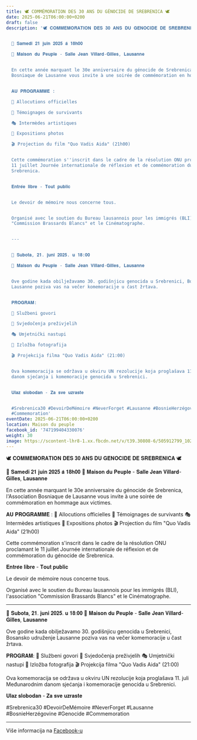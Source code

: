 ```yaml
---
title: 🕊️ COMMÉMORATION DES 30 ANS DU GÉNOCIDE DE SREBRENICA 🕊️
date: 2025-06-21T06:00:00+0200
draft: false
description: '🕊️ 𝐂𝐎𝐌𝐌𝐄́𝐌𝐎𝐑𝐀𝐓𝐈𝐎𝐍 𝐃𝐄𝐒 𝟑𝟎 𝐀𝐍𝐒 𝐃𝐔 𝐆𝐄́𝐍𝐎𝐂𝐈𝐃𝐄 𝐃𝐄 𝐒𝐑𝐄𝐁𝐑𝐄𝐍𝐈𝐂𝐀 🕊️


  📅 𝐒𝐚𝐦𝐞𝐝𝐢 𝟐𝟏 𝐣𝐮𝐢𝐧 𝟐𝟎𝟐𝟓 𝐚̀ 𝟏𝟖𝐡𝟎𝟎

  📍 𝐌𝐚𝐢𝐬𝐨𝐧 𝐝𝐮 𝐏𝐞𝐮𝐩𝐥𝐞 - 𝐒𝐚𝐥𝐥𝐞 𝐉𝐞𝐚𝐧 𝐕𝐢𝐥𝐥𝐚𝐫𝐝-𝐆𝐢𝐥𝐥𝐞𝐬, 𝐋𝐚𝐮𝐬𝐚𝐧𝐧𝐞


  En cette année marquant le 30e anniversaire du génocide de Srebrenica, l''Association
  Bosniaque de Lausanne vous invite à une soirée de commémoration en hommage aux victimes.


  𝐀𝐔 𝐏𝐑𝐎𝐆𝐑𝐀𝐌𝐌𝐄 :

  🎤 Allocutions officielles

  👥 Témoignages de survivants

  🎭 Intermèdes artistiques

  📸 Expositions photos

  🎬 Projection du film "Quo Vadis Aida" (21h00)


  Cette commémoration s''inscrit dans le cadre de la résolution ONU proclamant le
  11 juillet Journée internationale de réflexion et de commémoration du génocide de
  Srebrenica.


  𝐄𝐧𝐭𝐫𝐞́𝐞 𝐥𝐢𝐛𝐫𝐞 - 𝐓𝐨𝐮𝐭 𝐩𝐮𝐛𝐥𝐢𝐜


  Le devoir de mémoire nous concerne tous.


  Organisé avec le soutien du Bureau lausannois pour les immigrés (BLI), l''association
  "Commission Brassards Blancs" et le Cinématographe.


  ---


  📅 𝐒𝐮𝐛𝐨𝐭𝐚, 𝟐𝟏. 𝐣𝐮𝐧𝐢 𝟐𝟎𝟐𝟓. 𝐮 𝟏𝟖:𝟎𝟎

  📍 𝐌𝐚𝐢𝐬𝐨𝐧 𝐝𝐮 𝐏𝐞𝐮𝐩𝐥𝐞 - 𝐒𝐚𝐥𝐥𝐞 𝐉𝐞𝐚𝐧 𝐕𝐢𝐥𝐥𝐚𝐫𝐝-𝐆𝐢𝐥𝐥𝐞𝐬, 𝐋𝐚𝐮𝐬𝐚𝐧𝐧𝐞


  Ove godine kada obilježavamo 30. godišnjicu genocida u Srebrenici, Bosansko udruženje
  Lausanne poziva vas na večer komemoracije u čast žrtava.


  𝐏𝐑𝐎𝐆𝐑𝐀𝐌:

  🎤 Službeni govori

  👥 Svjedočenja preživjelih

  🎭 Umjetnički nastupi

  📸 Izložba fotografija

  🎬 Projekcija filma "Quo Vadis Aida" (21:00)


  Ova komemoracija se održava u okviru UN rezolucije koja proglašava 11. juli Međunarodnim
  danom sjećanja i komemoracije genocida u Srebrenici.


  𝐔𝐥𝐚𝐳 𝐬𝐥𝐨𝐛𝐨𝐝𝐚𝐧 - 𝐙𝐚 𝐬𝐯𝐞 𝐮𝐳𝐫𝐚𝐬𝐭𝐞


  #Srebrenica30 #DevoirDeMémoire #NeverForget #Lausanne #BosnieHerzégovine #Genocide
  #Commemoration'
eventDate: 2025-06-21T06:00:00+0200
location: Maison du peuple
facebook_id: '747199404330076'
weight: 30
image: https://scontent-lhr8-1.xx.fbcdn.net/v/t39.30808-6/505912799_1028722406055025_4649897371739641578_n.jpg?_nc_cat=111&ccb=1-7&_nc_sid=9e60e4&_nc_ohc=V8eJf19l330Q7kNvwG1zLuz&_nc_oc=Adk5e6DeAu7-UMr4dza2R3qNg7TyBNkBz34GwqZwLX4MJ9rOUzImgXNFVJprQwmSI08&_nc_zt=23&_nc_ht=scontent-lhr8-1.xx&edm=ABTKTjYEAAAA&_nc_gid=RLDLjn2tqCpdgaw52d0Gkg&oh=00_AfYtbDItu_VRN1Nqnv3SXkABj4Gx3lspQyRdI7DUKipkgA&oe=68C6CB04
---
```


🕊️ 𝐂𝐎𝐌𝐌𝐄́𝐌𝐎𝐑𝐀𝐓𝐈𝐎𝐍 𝐃𝐄𝐒 𝟑𝟎 𝐀𝐍𝐒 𝐃𝐔 𝐆𝐄́𝐍𝐎𝐂𝐈𝐃𝐄 𝐃𝐄 𝐒𝐑𝐄𝐁𝐑𝐄𝐍𝐈𝐂𝐀 🕊️

📅 𝐒𝐚𝐦𝐞𝐝𝐢 𝟐𝟏 𝐣𝐮𝐢𝐧 𝟐𝟎𝟐𝟓 𝐚̀ 𝟏𝟖𝐡𝟎𝟎
📍 𝐌𝐚𝐢𝐬𝐨𝐧 𝐝𝐮 𝐏𝐞𝐮𝐩𝐥𝐞 - 𝐒𝐚𝐥𝐥𝐞 𝐉𝐞𝐚𝐧 𝐕𝐢𝐥𝐥𝐚𝐫𝐝-𝐆𝐢𝐥𝐥𝐞𝐬, 𝐋𝐚𝐮𝐬𝐚𝐧𝐧𝐞

En cette année marquant le 30e anniversaire du génocide de Srebrenica, l'Association Bosniaque de Lausanne vous invite à une soirée de commémoration en hommage aux victimes.

𝐀𝐔 𝐏𝐑𝐎𝐆𝐑𝐀𝐌𝐌𝐄 :
🎤 Allocutions officielles
👥 Témoignages de survivants
🎭 Intermèdes artistiques
📸 Expositions photos
🎬 Projection du film "Quo Vadis Aida" (21h00)

Cette commémoration s'inscrit dans le cadre de la résolution ONU proclamant le 11 juillet Journée internationale de réflexion et de commémoration du génocide de Srebrenica.

𝐄𝐧𝐭𝐫𝐞́𝐞 𝐥𝐢𝐛𝐫𝐞 - 𝐓𝐨𝐮𝐭 𝐩𝐮𝐛𝐥𝐢𝐜

Le devoir de mémoire nous concerne tous.

Organisé avec le soutien du Bureau lausannois pour les immigrés (BLI), l'association "Commission Brassards Blancs" et le Cinématographe.

---

📅 𝐒𝐮𝐛𝐨𝐭𝐚, 𝟐𝟏. 𝐣𝐮𝐧𝐢 𝟐𝟎𝟐𝟓. 𝐮 𝟏𝟖:𝟎𝟎
📍 𝐌𝐚𝐢𝐬𝐨𝐧 𝐝𝐮 𝐏𝐞𝐮𝐩𝐥𝐞 - 𝐒𝐚𝐥𝐥𝐞 𝐉𝐞𝐚𝐧 𝐕𝐢𝐥𝐥𝐚𝐫𝐝-𝐆𝐢𝐥𝐥𝐞𝐬, 𝐋𝐚𝐮𝐬𝐚𝐧𝐧𝐞

Ove godine kada obilježavamo 30. godišnjicu genocida u Srebrenici, Bosansko udruženje Lausanne poziva vas na večer komemoracije u čast žrtava.

𝐏𝐑𝐎𝐆𝐑𝐀𝐌:
🎤 Službeni govori
👥 Svjedočenja preživjelih
🎭 Umjetnički nastupi
📸 Izložba fotografija
🎬 Projekcija filma "Quo Vadis Aida" (21:00)

Ova komemoracija se održava u okviru UN rezolucije koja proglašava 11. juli Međunarodnim danom sjećanja i komemoracije genocida u Srebrenici.

𝐔𝐥𝐚𝐳 𝐬𝐥𝐨𝐛𝐨𝐝𝐚𝐧 - 𝐙𝐚 𝐬𝐯𝐞 𝐮𝐳𝐫𝐚𝐬𝐭𝐞

#Srebrenica30 #DevoirDeMémoire #NeverForget #Lausanne #BosnieHerzégovine #Genocide #Commemoration

---

Više informacija na [Facebook-u](https://facebook.com/events/747199404330076)